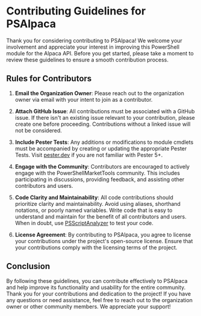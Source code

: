 # Contributing Guidelines for PSAlpaca

Thank you for considering contributing to PSAlpaca! We welcome your involvement and appreciate your interest in improving this PowerShell module for the Alpaca API. Before you get started, please take a moment to review these guidelines to ensure a smooth contribution process.

## Rules for Contributors

1. **Email the Organization Owner**: Please reach out to the organization owner via email with your intent to join as a contributor.

2. **Attach GitHub Issue**: All contributions must be associated with a GitHub issue. If there isn't an existing issue relevant to your contribution, please create one before proceeding. Contributions without a linked issue will not be considered.

3. **Include Pester Tests**: Any additions or modifications to module cmdlets must be accompanied by creating or updating the appropriate Pester Tests. Visit [pester.dev](https://pester.dev/) if you are not familiar with Pester 5+.

4. **Engage with the Community**: Contributors are encouraged to actively engage with the PowerShellMarketTools community. This includes participating in discussions, providing feedback, and assisting other contributors and users.

5. **Code Clarity and Maintainability**: All code contributions should prioritize clarity and maintainability. Avoid using aliases, shorthand notations, or poorly named variables. Write code that is easy to understand and maintain for the benefit of all contributors and users. When in doubt, use [PSScriptAnalyzer](https://github.com/PowerShell/PSScriptAnalyzer) to test your code.

6. **License Agreement**: By contributing to PSAlpaca, you agree to license your contributions under the project's open-source license. Ensure that your contributions comply with the licensing terms of the project.

## Conclusion

By following these guidelines, you can contribute effectively to PSAlpaca and help improve its functionality and usability for the entire community. Thank you for your contributions and dedication to the project! If you have any questions or need assistance, feel free to reach out to the organization owner or other community members. We appreciate your support!
